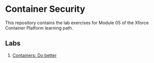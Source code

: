 # Container Security

This repository contains the lab exercises for Module 05 of the Xforce Container Platform learning path.

## Labs

1. [Containers: Do better](01-container/README.md)
